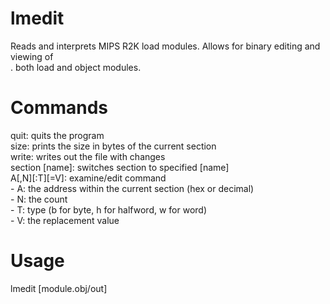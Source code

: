 # lmedit
Reads and interprets MIPS R2K load modules. Allows for binary editing and viewing of</br>.
both load and object modules.

# Commands
quit: quits the program</br>
size: prints the size in bytes of the current section</br>
write: writes out the file with changes</br>
section [name]: switches section to specified [name]</br>
A[,N][:T][=V]: examine/edit command</br>
    - A: the address within the current section (hex or decimal)</br>
    - N: the count</br>
    - T: type (b for byte, h for halfword, w for word)</br>
    - V: the replacement value</br>

# Usage
lmedit [module.obj/out]</br>
